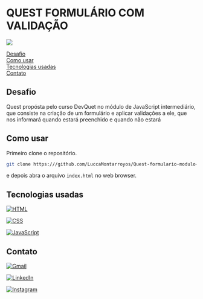 # QUEST FORMULÁRIO COM VALIDAÇÃO

<img src="Projeto do formulário.gif">

[Desafio](#-Desafio)  
[Como usar](#-Como-usar)   
[Tecnologias usadas](#-Tecnologias-usadas)   
[Contato](#-Contato)





## Desafio 
Quest propósta pelo curso DevQuet no módulo de JavaScript intermediário, que consiste na criação de um formulário e aplicar validações a ele, que nos informará quando estará preenchido e quando não estará

## Como usar
Primeiro clone o repositório.
   ```sh
   git clone https:///github.com/LuccaMontarroyos/Quest-formulario-modulo-javascript-intermediario.git
   ```
e depois abra o arquivo `index.html` no web browser.



## Tecnologias usadas

[![HTML](https://img.shields.io/badge/HTML5-E34F26?style=for-the-badge&logo=html5&logoColor=white)](https://developer.mozilla.org/en-US/docs/Web/HTML)

[![CSS](https://img.shields.io/badge/CSS3-1572B6?style=for-the-badge&logo=css3&logoColor=white)](https://developer.mozilla.org/en-US/docs/Web/CSS)

[![JavaScript](https://img.shields.io/badge/JavaScript-F7DF1E?style=for-the-badge&logo=javascript&logoColor=black)](https://developer.mozilla.org/en-US/docs/Web/JavaScript)

## Contato

[![Gmail](https://img.shields.io/badge/Gmail-D14836?style=for-the-badge&logo=gmail&logoColor=white)](mailto:luccabarros2003@gmail.com)   

[![LinkedIn](https://img.shields.io/badge/LinkedIn-0077B5?style=for-the-badge&logo=linkedin&logoColor=white)](https://www.linkedin.com/in/lucca-barros-7379b3294/)   

[![Instagram](https://img.shields.io/badge/-Instagram-%23E4405F?style=for-the-badge&logo=instagram&logoColor=white)](https://www.instagram.com/lucca_barros03/)

